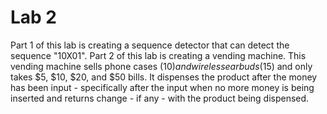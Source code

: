 # Lab 2

Part 1 of this lab is creating a sequence detector that can detect the sequence "10X01". Part 2 of this lab is creating a vending machine. This vending machine sells phone cases ($10) and wireless earbuds ($15) and only takes $5, $10, $20, and $50 bills. It dispenses the product after the money has been input - specifically after the input when no more money is being inserted and returns change - if any - with the product being dispensed.

